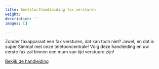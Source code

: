 ```yaml
---
title: Snelstarthandleiding fax versturen
weight: 
description: ''
images: []

---
```

Zonder faxapparaat een fax versturen, dat kan toch niet? Jawel, en dat is super Simmpl met onze telefooncentrale! Volg deze handleiding en uw eerste fax zal binnen een mum van tijd verstuurd zijn!

<a href="http://www.simmpl.nl/downloads/Simmpl_Snelstarthandleiding_Fax-versturen.pdf" target="_blank" class="button">Bekijk de handleiding</a>